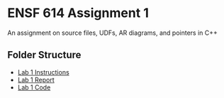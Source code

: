 # ENSF 614 Assignment 1    
An assignment on source files, UDFs, AR diagrams, and pointers in C++

## Folder Structure 
- [Lab 1 Instructions](https://github.com/StevenD24/ENSF-614-Lab-1/blob/main/ENSF%20614%20Lab1-Instruction-%20Winter%202023.pdf)   
- [Lab 1 Report](https://github.com/StevenD24/ENSF-614-Lab-1/blob/main/ENSF%20614%20-%20Lab%20Report%201.pdf)  
- [Lab 1 Code](https://github.com/StevenD24/ENSF-614-Lab-1/tree/main/Lab%201)  
